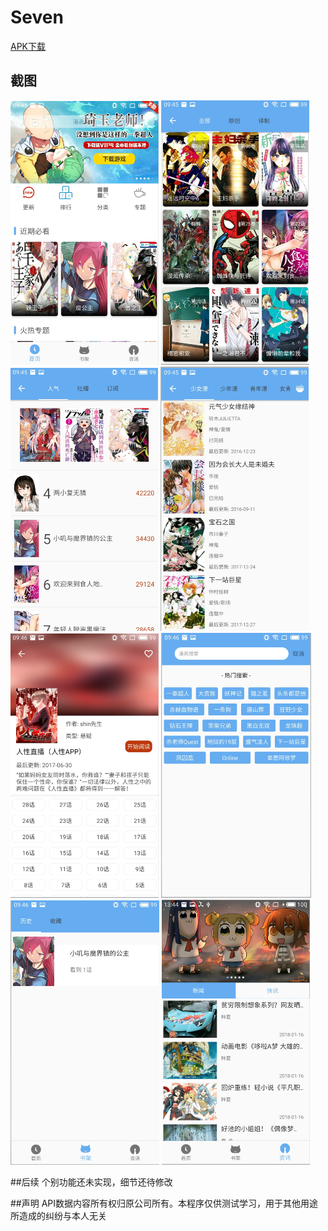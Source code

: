 # Seven

[APK下载](https://sh-btfs-yun-ftn.weiyun.com/ftn_handler/778ef1efd748d010ff4cdb25757a9056007f498c367e1327197bc9f57585987e317847ba266c0de35ea2518bfa24f42b4293e6aaf953201093908d0d1426e161/seven.apk)

## 截图

![img](https://github.com/bighanber/Seven/blob/master/photo/pic_1.png)
![img](https://github.com/bighanber/Seven/blob/master/photo/pic_2.png)
![img](https://github.com/bighanber/Seven/blob/master/photo/pic_3.png)
![img](https://github.com/bighanber/Seven/blob/master/photo/pic_4.png)
![img](https://github.com/bighanber/Seven/blob/master/photo/pic_5.png)
![img](https://github.com/bighanber/Seven/blob/master/photo/pic_6.png)
![img](https://github.com/bighanber/Seven/blob/master/photo/pic_7.png)
![img](https://github.com/bighanber/Seven/blob/master/photo/pic_9.png)

##后续
个别功能还未实现，细节还待修改

##声明
API数据内容所有权归原公司所有。本程序仅供测试学习，用于其他用途所造成的纠纷与本人无关
